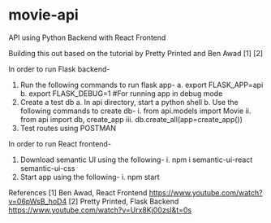 # movie-api
API using Python Backend with React Frontend

Building this out based on the tutorial by Pretty Printed and Ben Awad [1] [2]

In order to run Flask backend-
1. Run the following commands to run flask app-
    a. export FLASK_APP=api
    b. export FLASK_DEBUG=1 #For running app in debug mode
2. Create a test db
    a. In api directory, start a python shell
    b. Use the following commands to create db-
        i. from api.models import Movie
        ii. from api import db, create_app
        iii. db.create_all(app=create_app())
3. Test routes using POSTMAN

In order to run React frontend-
1. Download semantic UI using the following-
    i. npm i semantic-ui-react semantic-ui-css
2. Start app using the following-
    i. npm start

References
[1] Ben Awad, React Frontend https://www.youtube.com/watch?v=06pWsB_hoD4
[2] Pretty Printed, Flask Backend https://www.youtube.com/watch?v=Urx8Kj00zsI&t=0s


